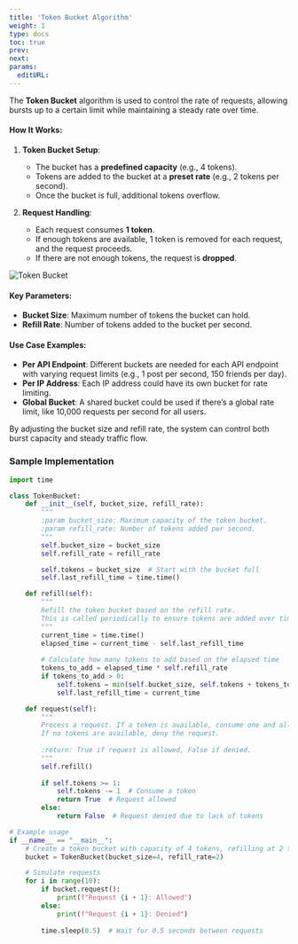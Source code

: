 ```yaml
---
title: 'Token Bucket Algorithm'
weight: 1
type: docs
toc: true
prev: 
next: 
params:
  editURL:
---
```


The **Token Bucket** algorithm is used to control the rate of requests, allowing bursts up to a certain limit while maintaining a steady rate over time.

#### **How It Works**:
1. **Token Bucket Setup**:
   - The bucket has a **predefined capacity** (e.g., 4 tokens).
   - Tokens are added to the bucket at a **preset rate** (e.g., 2 tokens per second).
   - Once the bucket is full, additional tokens overflow.

2. **Request Handling**:
   - Each request consumes **1 token**.
   - If enough tokens are available, 1 token is removed for each request, and the request proceeds.
   - If there are not enough tokens, the request is **dropped**.

![Token Bucket](/dev-docs/rate-limiting/token-bucket.png)

#### **Key Parameters**:
- **Bucket Size**: Maximum number of tokens the bucket can hold.
- **Refill Rate**: Number of tokens added to the bucket per second.

#### **Use Case Examples**:

- **Per API Endpoint**: Different buckets are needed for each API endpoint with varying request limits (e.g., 1 post per second, 150 friends per day).
- **Per IP Address**: Each IP address could have its own bucket for rate limiting.
- **Global Bucket**: A shared bucket could be used if there’s a global rate limit, like 10,000 requests per second for all users.

By adjusting the bucket size and refill rate, the system can control both burst capacity and steady traffic flow.

### Sample Implementation

```python
import time

class TokenBucket:
    def __init__(self, bucket_size, refill_rate):
        """
        :param bucket_size: Maximum capacity of the token bucket.
        :param refill_rate: Number of tokens added per second.
        """
        self.bucket_size = bucket_size
        self.refill_rate = refill_rate

        self.tokens = bucket_size  # Start with the bucket full
        self.last_refill_time = time.time()

    def refill(self):
        """
        Refill the token bucket based on the refill rate.
        This is called periodically to ensure tokens are added over time.
        """
        current_time = time.time()
        elapsed_time = current_time - self.last_refill_time
        
        # Calculate how many tokens to add based on the elapsed time
        tokens_to_add = elapsed_time * self.refill_rate
        if tokens_to_add > 0:
            self.tokens = min(self.bucket_size, self.tokens + tokens_to_add)
            self.last_refill_time = current_time

    def request(self):
        """
        Process a request. If a token is available, consume one and allow the request.
        If no tokens are available, deny the request.
        
        :return: True if request is allowed, False if denied.
        """
        self.refill()
        
        if self.tokens >= 1:
            self.tokens -= 1  # Consume a token
            return True  # Request allowed
        else:
            return False  # Request denied due to lack of tokens

# Example usage
if __name__ == "__main__":
    # Create a token bucket with capacity of 4 tokens, refilling at 2 tokens per second
    bucket = TokenBucket(bucket_size=4, refill_rate=2)

    # Simulate requests
    for i in range(10):
        if bucket.request():
            print(f"Request {i + 1}: Allowed")
        else:
            print(f"Request {i + 1}: Denied")
        
        time.sleep(0.5)  # Wait for 0.5 seconds between requests

```